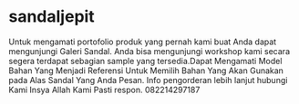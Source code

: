 # sandaljepit
Untuk mengamati portofolio produk yang pernah kami buat Anda dapat mengunjungi Galeri Sandal. Anda bisa mengunjungi workshop kami secara segera terdapat sebagian sample yang tersedia.Dapat Mengamati Model Bahan Yang Menjadi Referensi Untuk Memilih Bahan Yang Akan Gunakan pada Alas Sandal Yang Anda Pesan. Info pengorderan lebih lanjut hubungi Kami Insya Allah Kami Pasti respon. 082214297187
